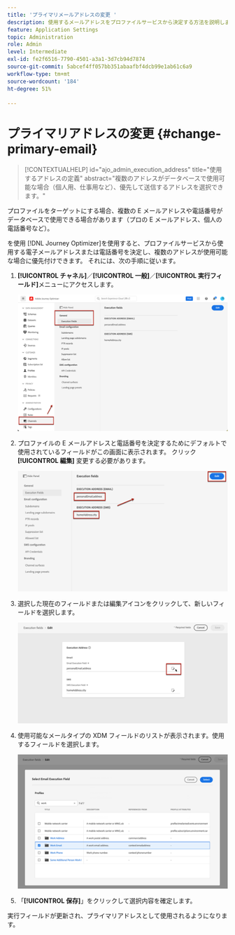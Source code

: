 ```yaml
---
title: 'プライマリメールアドレスの変更 '
description: 使用するメールアドレスをプロファイルサービスから決定する方法を説明します。
feature: Application Settings
topic: Administration
role: Admin
level: Intermediate
exl-id: fe2f6516-7790-4501-a3a1-3d7cb94d7874
source-git-commit: 5abcef4ff057bb351abaafbf4dcb99e1ab61c6a9
workflow-type: tm+mt
source-wordcount: '184'
ht-degree: 51%

---
```


# プライマリアドレスの変更 {#change-primary-email}

>[!CONTEXTUALHELP]
>id="ajo_admin_execution_address"
>title="使用するアドレスの定義"
>abstract="複数のアドレスがデータベースで使用可能な場合（個人用、仕事用など）、優先して送信するアドレスを選択できます。"

プロファイルをターゲットにする場合、複数の E メールアドレスや電話番号がデータベースで使用できる場合があります（プロの E メールアドレス、個人の電話番号など）。

を使用 [!DNL Journey Optimizer]を使用すると、プロファイルサービスから使用する電子メールアドレスまたは電話番号を決定し、複数のアドレスが使用可能な場合に優先付けできます。 それには、次の手順に従います。

1. **[!UICONTROL チャネル]**／**[!UICONTROL 一般]**／**[!UICONTROL 実行フィールド]**&#x200B;メニューにアクセスします。

   ![](assets/primary-address-execution-fields.png)

1. プロファイルの E メールアドレスと電話番号を決定するためにデフォルトで使用されているフィールドがこの画面に表示されます。 クリック **[!UICONTROL 編集]** 変更する必要があります。

   ![](assets/primary-address.png)

1. 選択した現在のフィールドまたは編集アイコンをクリックして、新しいフィールドを選択します。

   ![](assets/primary-address-edit.png)

1. 使用可能なメールタイプの XDM フィールドのリストが表示されます。使用するフィールドを選択します。

   ![](assets/primary-address-select-field.png)

1. 「**[!UICONTROL 保存]**」をクリックして選択内容を確定します。

実行フィールドが更新され、プライマリアドレスとして使用されるようになります。

<!--1. You can also select an additional field to use as secondary email address. This allows you to determine which field to use if the primary field is empty for a profile. -->
